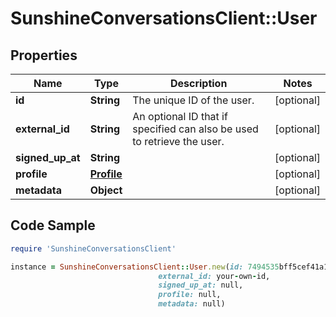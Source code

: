 # SunshineConversationsClient::User

## Properties

Name | Type | Description | Notes
------------ | ------------- | ------------- | -------------
**id** | **String** | The unique ID of the user. | [optional] 
**external_id** | **String** | An optional ID that if specified can also be used to retrieve the user.  | [optional] 
**signed_up_at** | **String** |  | [optional] 
**profile** | [**Profile**](Profile.md) |  | [optional] 
**metadata** | **Object** |  | [optional] 

## Code Sample

```ruby
require 'SunshineConversationsClient'

instance = SunshineConversationsClient::User.new(id: 7494535bff5cef41a15be74d,
                                 external_id: your-own-id,
                                 signed_up_at: null,
                                 profile: null,
                                 metadata: null)
```


